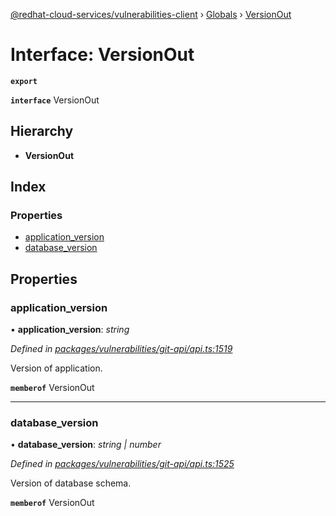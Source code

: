 [@redhat-cloud-services/vulnerabilities-client](../README.md) › [Globals](../globals.md) › [VersionOut](versionout.md)

# Interface: VersionOut

**`export`** 

**`interface`** VersionOut

## Hierarchy

* **VersionOut**

## Index

### Properties

* [application_version](versionout.md#application_version)
* [database_version](versionout.md#database_version)

## Properties

###  application_version

• **application_version**: *string*

*Defined in [packages/vulnerabilities/git-api/api.ts:1519](https://github.com/RedHatInsights/javascript-clients/blob/master/packages/vulnerabilities/git-api/api.ts#L1519)*

Version of application.

**`memberof`** VersionOut

___

###  database_version

• **database_version**: *string | number*

*Defined in [packages/vulnerabilities/git-api/api.ts:1525](https://github.com/RedHatInsights/javascript-clients/blob/master/packages/vulnerabilities/git-api/api.ts#L1525)*

Version of database schema.

**`memberof`** VersionOut
